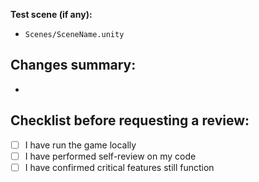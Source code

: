 **Test scene (if any):**
- `Scenes/SceneName.unity`

## Changes summary:
- 

## Checklist before requesting a review:
- [ ] I have run the game locally
- [ ] I have performed self-review on my code
- [ ] I have confirmed critical features still function
